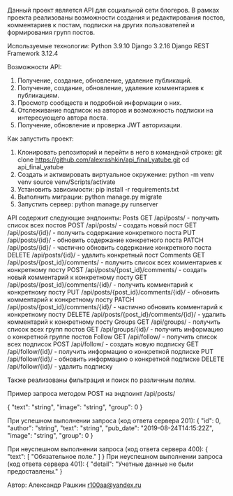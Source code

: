Данный проект является API для социальной сети блогеров. В рамках проекта реализованы возможности создания и редактирования постов, комментариев к постам, подписки на других пользователей и формирования групп постов.

Используемые технологии:
Python 3.9.10
Django 3.2.16
Django REST Framework 3.12.4

Возможности API:
1. Получение, создание, обновление, удаление публикаций.
2. Получение, создание, обновление, удаление комментариев к публикациям.
3. Просмотр сообществ и подробной информации о них.
4. Отслеживание подписок на авторов и возможность подписки на интересующего автора поста.
5. Получение, обновление и проверка JWT авторизации.

Как запустить проект:
1. Клонировать репозиторий и перейти в него в командной строке:
git clone https://github.com/alexrashkin/api_final_yatube.git
cd api_final_yatube
2. Создать и активировать виртуальное окружение:
python -m venv venv
source venv/Scripts/activate
3. Установить зависимости: pip install -r requirements.txt
4. Выполнить миграции: python manage.py migrate
5. Запустить сервер: python manage.py runserver

API содержит следующие эндпоинты:
Posts
GET /api/posts/ - получить список всех постов
POST /api/posts/ - создать новый пост
GET /api/posts/{id}/ - получить содержание конкретного поста
PUT /api/posts/{id}/ - обновить содержание конкретного поста
PATCH /api/posts/{id}/ - частично обновить содержание конкретного поста
DELETE /api/posts/{id}/ - удалить конкретный пост
Comments
GET /api/posts/{post_id}/comments/ - получить список всех комментариев к конкретному посту
POST /api/posts/{post_id}/comments/ - создать новый комментарий к конкретному посту
GET /api/posts/{post_id}/comments/{id}/ - получить комментарий к конкретному посту
PUT /api/posts/{post_id}/comments/{id}/ - обновить комментарий к конкретному посту
PATCH /api/posts/{post_id}/comments/{id}/ - частично обновить комментарий к конкретному посту
DELETE /api/posts/{post_id}/comments/{id}/ - удалить комментарий к конкретному посту
Groups
GET /api/groups/ - получить список всех групп постов
GET /api/groups/{id}/ - получить информацию о конкретной группе постов
Follow
GET /api/follow/ - получить список всех подписок
POST /api/follow/ - создать новую подписку
GET /api/follow/{id}/ - получить информацию о конкретной подписке
PUT /api/follow/{id}/ - обновить информацию о конкретной подписке
DELETE /api/follow/{id}/ - удалить подписку

Также реализованы фильтрация и поиск по различным полям.


Пример запроса методом POST на эндпоинт /api/posts/

{
"text": "string",
"image": "string",
"group": 0
}

При успешном выполнении запроса (код ответа сервера 201):
{
"id": 0,
"author": "string",
"text": "string",
"pub_date": "2019-08-24T14:15:22Z",
"image": "string",
"group": 0
}

При неуспешном выполнении запроса (код ответа сервера 400):
{
"text": [
"Обязательное поле."
]
}
При неуспешном выполнении запроса (код ответа сервера 401):
{
"detail": "Учетные данные не были предоставлены."
}



Автор:
Александр Рашкин
r100aa@yandex.ru
